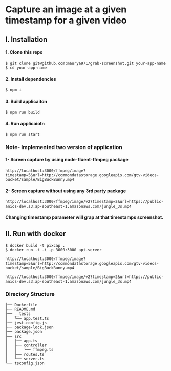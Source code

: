 # Capture an image at a given timestamp for a given video
## I. Installation
#### 1. Clone this repo
```
$ git clone git@github.com:maurya971/grab-screenshot.git your-app-name
$ cd your-app-name
```
#### 2. Install dependencies

```
$ npm i
```
#### 3. Build applicaiton
```
$ npm run build
```
#### 4. Run applicaiotn
```
$ npm run start
```

### Note- Implemented two version of application
#### 1- Screen capture by using node-fluent-ffmpeg package
```
http://localhost:3000/ffmpeg/image?timestamp=5&url=http://commondatastorage.googleapis.com/gtv-videos-bucket/sample/BigBuckBunny.mp4
```
#### 2- Screen capture without using any 3rd party package
```
http://localhost:3000/ffmpeg/image/v2?timestamp=2&url=https://public-anios-dev.s3.ap-southeast-1.amazonaws.com/jungle_3s.mp4
```
#### Changing timestamp parameter will grap at that timestamps screenshot.

## II. Run with docker
```
$ docker build -t pixcap .
$ docker run -t -i -p 3000:3000 api-server
```
```
http://localhost:3000/ffmpeg/image?timestamp=5&url=http://commondatastorage.googleapis.com/gtv-videos-bucket/sample/BigBuckBunny.mp4
```
```
http://localhost:3000/ffmpeg/image/v2?timestamp=2&url=https://public-anios-dev.s3.ap-southeast-1.amazonaws.com/jungle_3s.mp4
```

### Directory Structure

```
├── Dockerfile
├── README.md
├── __tests
│   └── app.test.ts
├── jest.config.js
├── package-lock.json
├── package.json
├── src
│   ├── app.ts
│   ├── controller
│   │   └── ffmpeg.ts
│   ├── routes.ts
│   └── server.ts
└── tsconfig.json
```
